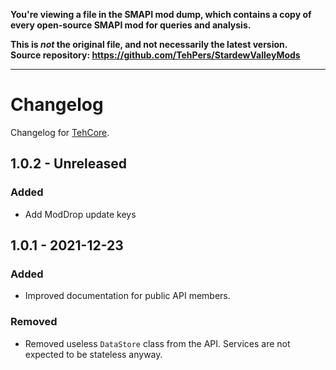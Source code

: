 **You're viewing a file in the SMAPI mod dump, which contains a copy of every open-source SMAPI mod
for queries and analysis.**

**This is _not_ the original file, and not necessarily the latest version.**  
**Source repository: https://github.com/TehPers/StardewValleyMods**

----

# Changelog

Changelog for [TehCore].

## 1.0.2 - Unreleased

### Added

- Add ModDrop update keys

## 1.0.1 - 2021-12-23

### Added

- Improved documentation for public API members.

### Removed

- Removed useless `DataStore` class from the API. Services are not expected to be stateless anyway.

[tehcore]: https://www.nexusmods.com/stardewvalley/mods/3256
